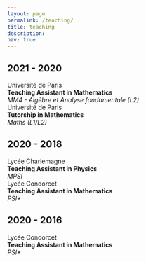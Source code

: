 ```yaml
---
layout: page
permalink: /teaching/
title: teaching
description:
nav: true
---
```


<!-- #2021 -->
<div class="publications">
    <h2 class="year">2021 - 2020</h2>
        <div class="row">
            <div class="col-sm-3 abbr">
                Université de Paris
            </div>
            <div class="col-sm-8">
                <div class="title"><b>Teaching Assistant in Mathematics</b></div>
                <em>MM4 - Algèbre et Analyse fondamentale (L2)</em>
            </div>
        </div>
</div>
<div class="publications">
        <div class="row">
            <div class="col-sm-3 abbr">
                Université de Paris
            </div>
            <div class="col-sm-8">
                <div class="title"><b>Tutorship in Mathematics</b></div>
               <em>Maths (L1/L2)</em>
            </div>
        </div>
</div>

<!-- #before 2020 -->
<div class="publications">
    <h2 class="year">2020 - 2018</h2>
        <div class="row">
            <div class="col-sm-3 abbr">
                Lycée Charlemagne
            </div>
            <div class="col-sm-8">
                <div class="title"><b>Teaching Assistant in Physics</b></div>
                <em>MPSI</em>
            </div>
        </div>
</div>
<div class="publications">
        <div class="row">
            <div class="col-sm-3 abbr">
                Lycée Condorcet
            </div>
            <div class="col-sm-8">
                <div class="title"><b>Teaching Assistant in Mathematics</b></div>
                <em>PSI*</em>
            </div>
        </div>
</div>
<div class="publications">
    <h2 class="year">2020 - 2016</h2>
        <div class="row">
            <div class="col-sm-3 abbr">
                Lycée Condorcet
            </div>
            <div class="col-sm-8">
                <div class="title"><b>Teaching Assistant in Mathematics</b></div>
                <em>PSI*</em>
            </div>
        </div>
</div>